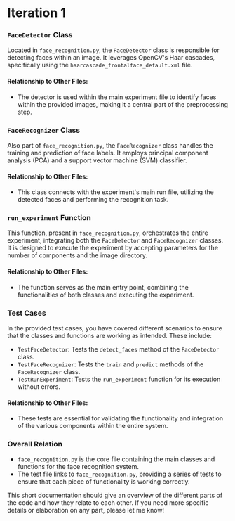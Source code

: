 # Iteration 1

### `FaceDetector` Class
Located in `face_recognition.py`, the `FaceDetector` class is responsible for detecting faces within an image. It leverages OpenCV's Haar cascades, specifically using the `haarcascade_frontalface_default.xml` file.

#### Relationship to Other Files:
- The detector is used within the main experiment file to identify faces within the provided images, making it a central part of the preprocessing step.

### `FaceRecognizer` Class
Also part of `face_recognition.py`, the `FaceRecognizer` class handles the training and prediction of face labels. It employs principal component analysis (PCA) and a support vector machine (SVM) classifier.

#### Relationship to Other Files:
- This class connects with the experiment's main run file, utilizing the detected faces and performing the recognition task.

### `run_experiment` Function
This function, present in `face_recognition.py`, orchestrates the entire experiment, integrating both the `FaceDetector` and `FaceRecognizer` classes. It is designed to execute the experiment by accepting parameters for the number of components and the image directory.

#### Relationship to Other Files:
- The function serves as the main entry point, combining the functionalities of both classes and executing the experiment.

### Test Cases
In the provided test cases, you have covered different scenarios to ensure that the classes and functions are working as intended. These include:
- `TestFaceDetector`: Tests the `detect_faces` method of the `FaceDetector` class.
- `TestFaceRecognizer`: Tests the `train` and `predict` methods of the `FaceRecognizer` class.
- `TestRunExperiment`: Tests the `run_experiment` function for its execution without errors.

#### Relationship to Other Files:
- These tests are essential for validating the functionality and integration of the various components within the entire system.

### Overall Relation
- `face_recognition.py` is the core file containing the main classes and functions for the face recognition system.
- The test file links to `face_recognition.py`, providing a series of tests to ensure that each piece of functionality is working correctly.

This short documentation should give an overview of the different parts of the code and how they relate to each other. If you need more specific details or elaboration on any part, please let me know!